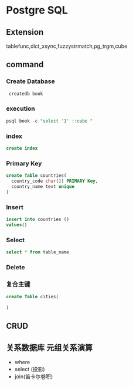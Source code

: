 # Postgre SQL

## Extension
tablefunc,dict_xsync,fuzzystrmatch,pg_trgm,cube

## command

### Create Database
```SQL
 createdb book
```

### execution

```SQL
psql book -c "select '1' ::cube "
```
### index

```SQL
create index
```

### Primary Key

```SQL
create Table countries(
  country_code char(2) PRIMARY Key,
  country_name text unique
)
```

### Insert

```SQL
insert into countries ()
values()
```

### Select

```SQL
select * from table_name
```

### Delete


### 复合主键

```SQL
create Table cities(
  
)
```

## CRUD

## 关系数据库 元组关系演算

- where
- select (投影)
- join(笛卡尔卷积)
